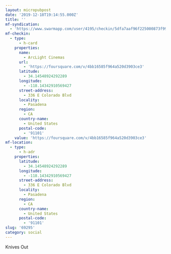```yaml
---
layout: micropubpost
date: '2019-12-18T19:14:55.000Z'
title: ''
mf-syndication:
  - 'https://www.swarmapp.com/user/4195/checkin/5dfa7aaf96f225000873f993'
mf-checkin:
  - type:
      - h-card
    properties:
      name:
        - ArcLight Cinemas
      url:
        - 'https://foursquare.com/v/4bb16585f964a520d3903ce3'
      latitude:
        - 34.14548924292289
      longitude:
        - -118.14342910569427
      street-address:
        - 336 E Colorado Blvd
      locality:
        - Pasadena
      region:
        - CA
      country-name:
        - United States
      postal-code:
        - '91101'
    value: 'https://foursquare.com/v/4bb16585f964a520d3903ce3'
mf-location:
  - type:
      - h-adr
    properties:
      latitude:
        - 34.14548924292289
      longitude:
        - -118.14342910569427
      street-address:
        - 336 E Colorado Blvd
      locality:
        - Pasadena
      region:
        - CA
      country-name:
        - United States
      postal-code:
        - '91101'
slug: '69295'
category: social
---
```

Knives Out
